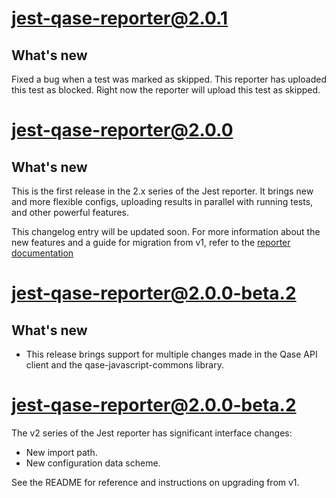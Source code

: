 # jest-qase-reporter@2.0.1

## What's new

Fixed a bug when a test was marked as skipped.
This reporter has uploaded this test as blocked. 
Right now the reporter will upload this test as skipped.

# jest-qase-reporter@2.0.0

## What's new

This is the first release in the 2.x series of the Jest reporter.
It brings new and more flexible configs, uploading results in parallel with running tests,
and other powerful features.

This changelog entry will be updated soon.
For more information about the new features and a guide for migration from v1, refer to the
[reporter documentation](https://github.com/qase-tms/qase-javascript/tree/main/qase-jest#readme)

# jest-qase-reporter@2.0.0-beta.2

## What's new

* This release brings support for multiple changes made in the Qase API client
  and the qase-javascript-commons library.

# jest-qase-reporter@2.0.0-beta.2

The v2 series of the Jest reporter has significant interface changes:

* New import path.
* New configuration data scheme.

See the README for reference and instructions on upgrading from v1.
